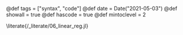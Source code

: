 @def tags = ["syntax", "code"]
@def date = Date("2021-05-03")
@def showall = true
@def hascode = true
@def mintoclevel = 2

\literate{/_literate/06_linear_reg.jl}
